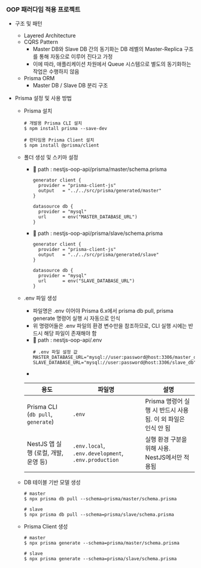 ### OOP 패러다임 적용 프로젝트

- 구조 및 패턴
  - Layered Architecture
  - CQRS Pattern
    - Master DB와 Slave DB 간의 동기화는 DB 레벨의 Master-Replica 구조를 통해 자동으로 이루어 진다고 가정
    - 이에 따라, 애플리케이션 차원에서 Queue 시스템으로 별도의 동기화하는 작업은 수행하지 않음 
  - Prisma ORM
    - Master DB / Slave DB 분리 구조
  

- Prisma 설정 및 사용 방법
  - Prisma 설치
    ~~~
    # 개발용 Prisma CLI 설치
    $ npm install prisma --save-dev

    # 런타임용 Prisma Client 설치
    $ npm install @prisma/client
    ~~~
  - 폴더 생성 및 스키마 설정
    - 📁 path : nestjs-oop-api/prisma/master/schema.prisma
      ~~~
      generator client {
        provider = "prisma-client-js"
        output   = "../../src/prisma/generated/master"
      }

      datasource db {
        provider = "mysql"
        url      = env("MASTER_DATABASE_URL")
      }
      ~~~
    - 📁 path : nestjs-oop-api/prisma/slave/schema.prisma
      ~~~
      generator client {
        provider = "prisma-client-js"
        output   = "../../src/prisma/generated/slave"
      }

      datasource db {
        provider = "mysql"
        url      = env("SLAVE_DATABASE_URL")
      }
      ~~~
  - .env 파일 생성
    - 파일명은 .env 이어야 Prisma 6.x에서 prisma db pull, prisma generate 명령어 실행 시 자동으로 인식
    - 위 명령어들은 .env 파일의 환경 변수만을 참조하므로, CLI 실행 시에는 반드시 해당 파일이 존재해야 함
    - 📁 path : nestjs-oop-api/.env
      ~~~
      # .env 파일 설정 값
      MASTER_DATABASE_URL="mysql://user:password@host:3306/master_db"
      SLAVE_DATABASE_URL="mysql://user:password@host:3306/slave_db"
      ~~~
    -
    | 용도 | 파일명 | 설명 |
    |---|---|---|
    | Prisma CLI (`db pull`, `generate`) | `.env` | Prisma 명령어 실행 시 반드시 사용됨. 이 외 파일은 인식 안 됨 |
    | NestJS 앱 실행 (로컬, 개발, 운영 등) | `.env.local`, `.env.development`, `.env.production` | 실행 환경 구분을 위해 사용. NestJS에서만 적용됨 |

  - DB 테이블 기반 모델 생성
    ~~~
    # master
    $ npx prisma db pull --schema=prisma/master/schema.prisma
    
    # slave
    $ npx prisma db pull --schema=prisma/slave/schema.prisma
    ~~~
  - Prisma Client 생성
    ~~~
    # master
    $ npx prisma generate --schema=prisma/master/schema.prisma

    # slave
    $ npx prisma generate --schema=prisma/slave/schema.prisma
    ~~~
